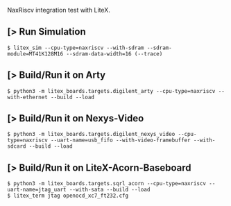 NaxRiscv integration test with LiteX.

[> Run Simulation
-----------------
````
$ litex_sim --cpu-type=naxriscv --with-sdram --sdram-module=MT41K128M16 --sdram-data-width=16 (--trace)
````

[> Build/Run it on Arty
-----------------------
````
$ python3 -m litex_boards.targets.digilent_arty --cpu-type=naxriscv --with-ethernet --build --load
````

[> Build/Run it on Nexys-Video
------------------------------
````
$ python3 -m litex_boards.targets.digilent_nexys_video --cpu-type=naxriscv --uart-name=usb_fifo --with-video-framebuffer --with-sdcard --build --load
````

[> Build/Run it on LiteX-Acorn-Baseboard
----------------------------------------
````
$ python3 -m litex_boards.targets.sqrl_acorn --cpu-type=naxriscv --uart-name=jtag_uart --with-sata --build --load
$ litex_term jtag openocd_xc7_ft232.cfg
````
